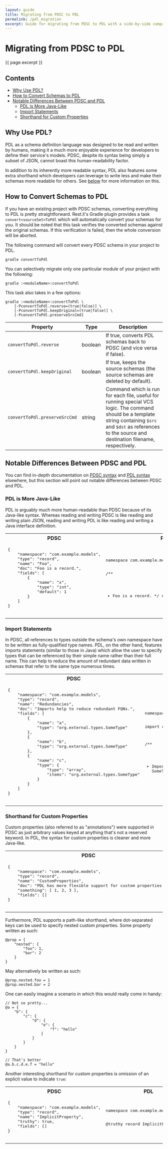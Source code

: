 ```yaml
---
layout: guide
title: Migrating from PDSC to PDL
permalink: /pdl_migration
excerpt: Guide for migrating from PDSC to PDL with a side-by-side comparison showing notable differences.
---
```


# Migrating from PDSC to PDL

{{ page.excerpt }}

## Contents
- [Why Use PDL?](#why-use-pdl)
- [How to Convert Schemas to PDL](#how-to-convert-schemas-to-pdl)
- [Notable Differences Between PDSC and PDL](#notable-differences-between-pdsc-and-pdl)
    - [PDL is More Java-Like](#pdl-is-more-java-like)
    - [Import Statements](#import-statements)
    - [Shorthand for Custom Properties](#shorthand-for-custom-properties)

## Why Use PDL?

PDL as a schema definition language was designed to be read and written by humans, making it a much more enjoyable experience for developers
to define their service's models. PDSC, despite its syntax being simply a subset of JSON, cannot boast this human-readability factor.

In addition to its inherently more readable syntax, PDL also features some extra shorthand which developers can leverage to write less and
make their schemas more readable for others. See [below](#notable-differences-between-pdsc-and-pdl) for more information on this.

## How to Convert Schemas to PDL

If you have an existing project with PDSC schemas, converting everything to PDL is pretty straightforward.
Rest.li's Gradle plugin provides a task `convert<sourceSet>ToPdl` which will automatically convert your schemas for you.
It should be noted that this task verifies the converted schemas against the original schemas.
If this verification is failed, then the whole conversion will be aborted.

The following command will convert every PDSC schema in your project to PDL.

```
gradle convertToPdl
```

You can selectively migrate only one particular module of your project with the following:

```
gradle :<moduleName>:convertToPdl
```

This task also takes in a few options:

```
gradle :<moduleName>:convertToPdl \
    [-PconvertToPdl.reverse=(true|false)] \
    [-PconvertToPdl.keepOriginal=(true|false)] \
    [-PconvertToPdl.preserveSrcCmd]
```

| Property | Type | Description
|----------|------|------------
| `convertToPdl.reverse` | boolean | If true, converts PDL schemas back to PDSC (and vice versa if false).
| `convertToPdl.keepOriginal` | boolean | If true, keeps the source schemas (the source schemas are deleted by default).
| `convertToPdl.preserveSrcCmd` | string | Command which is run for each file, useful for running special VCS logic. The command should be a template string containing `$src` and `$dst` as references to the source and destination filename, respectively.

## Notable Differences Between PDSC and PDL

You can find in-depth documentation on [PDSC syntax](/rest.li/pdsc_syntax) and [PDL syntax](/rest.li/pdl_syntax) elsewhere,
but this section will point out notable differences between PDSC and PDL.

### PDL is More Java-Like

PDL is arguably much more human-readable than PDSC because of its Java-like syntax.
Whereas reading and writing PDSC is like reading and writing plain JSON, reading and
writing PDL is like reading and writing a Java interface definition.

<table>
    <tr>
        <th>PDSC</th>
        <th>PDL</th>
    </tr>
    <tr>
        <td><pre>
{
    "namespace": "com.example.models",
    "type": "record",
    "name": "Foo",
    "doc": "Foo is a record.",
    "fields": [
        {
            "name": "x",
            "type": "int",
            "default": 1
        }
    ]
}
        </pre></td>
        <td><pre>
namespace com.example.models

/**
 * Foo is a record.
 */
record Foo {
    x: int = 1
}
        </pre></td>
    </tr>
</table>

### Import Statements

In PDSC, all references to types outside the schema's own namespace have to be written as fully-qualified type names.
PDL, on the other hand, features imports statements (similar to those in Java) which allow the user to specify types
that can be referenced by their simple name rather than their full name. This can help to reduce the amount of
redundant data written in schemas that refer to the same type numerous times.

<table>
    <tr>
        <th>PDSC</th>
        <th>PDL</th>
    </tr>
    <tr>
        <td><pre>
{
    "namespace": "com.example.models",
    "type": "record",
    "name": "Redundancies",
    "doc": "Imports help to reduce redundant FQNs.",
    "fields": [
        {
            "name": "a",
            "type": "org.external.types.SomeType"
        },
        {
            "name": "b",
            "type": "org.external.types.SomeType"
        },
        {
            "name": "c",
            "type": {
                "type": "array",
                "items": "org.external.types.SomeType"
            }
        }
    ]
}
        </pre></td>
        <td><pre>
namespace com.example.models

import org.external.types.SomeType

/**
 * Imports help to reduce redundant FQNs.
 */
record Redundancies {
    a: SomeType,
    b: SomeType,
    c: array[SomeType]
}
        </pre></td>
    </tr>
</table>

### Shorthand for Custom Properties

Custom properties (also referred to as "annotations") were supported in PDSC as just arbitrary values keyed at anything that's not a reserved keyword.
In PDL, the syntax for custom properties is cleaner and more Java-like.

<table>
    <tr>
        <th>PDSC</th>
        <th>PDL</th>
    </tr>
    <tr>
        <td><pre>
{
    "namespace": "com.example.models",
    "type": "record",
    "name": "CustomProperties",
    "doc": "PDL has more flexible support for custom properties.",
    "something": [ 1, 2, 3 ],
    "fields": []
}
        </pre></td>
        <td><pre>
namespace com.example.models

@something = [ 1, 2, 3 ]
record CustomProperties {}
        </pre></td>
    </tr>
</table>

Furthermore, PDL supports a path-like shorthand, where dot-separated keys can be used to specify nested custom properties.
Some property written as such:

```pdl
@prop = {
    "nested": {
        "foo": 1,
        "bar": 2
    }
}
```

May alternatively be written as such:

```pdl
@prop.nested.foo = 1
@prop.nested.bar = 2
```

One can easily imagine a scenario in which this would really come in handy:

```pdl
// Not so pretty...
@a = {
    "b": {
        "c": {
            "d": {
                "e": {
                    "f": "hello"
                }
            }
        }
    }
}

// That's better
@a.b.c.d.e.f = "hello"
```

Another interesting shorthand for custom properties is omission of an explicit value to indicate `true`:

<table>
    <tr>
        <th>PDSC</th>
        <th>PDL</th>
    </tr>
    <tr>
        <td><pre>
{
    "namespace": "com.example.models",
    "type": "record",
    "name": "ImplicitProperty",
    "truthy": true,
    "fields": []
}
        </pre></td>
        <td><pre>
namespace com.example.models

@truthy
record ImplicitProperty {}
        </pre></td>
    </tr>
</table>
